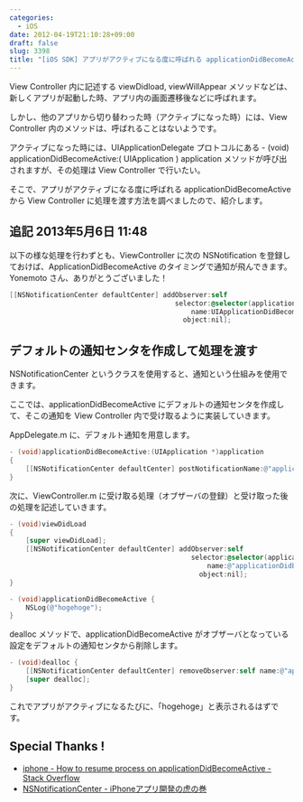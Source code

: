 ```yaml
---
categories:
  - iOS
date: 2012-04-19T21:10:28+09:00
draft: false
slug: 3398
title: "[iOS SDK] アプリがアクティブになる度に呼ばれる applicationDidBecomeActive から View Controller に処理を渡す方法"
---
```


View Controller 内に記述する viewDidload, viewWillAppear メソッドなどは、新しくアプリが起動した時、アプリ内の画面遷移後などに呼ばれます。

しかし、他のアプリから切り替わった時（アクティブになった時）には、View Controller 内のメソッドは、呼ばれることはないようです。

アクティブになった時には、UIApplicationDelegate プロトコルにある - (void) applicationDidBecomeActive:( UIApplication ) application メソッドが呼び出されますが、その処理は View Controller で行いたい。

そこで、アプリがアクティブになる度に呼ばれる applicationDidBecomeActive から View Controller に処理を渡す方法を調べましたので、紹介します。

## 追記 2013年5月6日 11:48

以下の様な処理を行わずとも、ViewController に次の NSNotification を登録しておけば、ApplicationDidBecomeActive のタイミングで通知が飛んできます。Yonemoto さん、ありがとうございました！

```objective-c
[[NSNotificationCenter defaultCenter] addObserver:self
                                         selector:@selector(applicationDidBecomeActive)
                                             name:UIApplicationDidBecomeActiveNotification
                                           object:nil];
```

## デフォルトの通知センタを作成して処理を渡す

NSNotificationCenter というクラスを使用すると、通知という仕組みを使用できます。

ここでは、applicationDidBecomeActive にデフォルトの通知センタを作成して、そこの通知を View Controller 内で受け取るように実装していきます。

AppDelegate.m に、デフォルト通知を用意します。

```objective-c
- (void)applicationDidBecomeActive:(UIApplication *)application
{
    [[NSNotificationCenter defaultCenter] postNotificationName:@"applicationDidBecomeActive" object:nil];
}
```

次に、ViewController.m に受け取る処理（オブザーバの登録）と受け取った後の処理を記述していきます。

```objective-c
- (void)viewDidLoad
{
    [super viewDidLoad];
    [[NSNotificationCenter defaultCenter] addObserver:self 
                                             selector:@selector(applicationDidBecomeActive)
                                                 name:@"applicationDidBecomeActive"
                                               object:nil];
}

- (void)applicationDidBecomeActive {
    NSLog(@"hogehoge");
}
```

dealloc メソッドで、applicationDidBecomeActive がオブザーバとなっている設定をデフォルトの通知センタから削除します。

```objective-c
- (void)dealloc {
    [[NSNotificationCenter defaultCenter] removeObserver:self name:@"applicationDidBecomeActive" object:nil];
    [super dealloc];   
}
```

これでアプリがアクティブになるたびに、「hogehoge」と表示されるはずです。

## Special Thanks !

* [iphone - How to resume process on applicationDidBecomeActive - Stack Overflow](http://stackoverflow.com/questions/6075545/how-to-resume-process-on-applicationdidbecomeactive)
* [NSNotificationCenter - iPhoneアプリ開発の虎の巻](http://iphone-tora.sakura.ne.jp/nsnotificationcenter.html)
